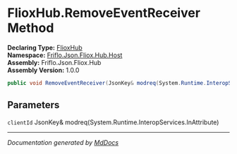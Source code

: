 ﻿<!--  
  <auto-generated>   
    The contents of this file were generated by a tool.  
    Changes to this file may be list if the file is regenerated  
  </auto-generated>   
-->

# FlioxHub.RemoveEventReceiver Method

**Declaring Type:** [FlioxHub](../index.md)  
**Namespace:** [Friflo.Json.Fliox.Hub.Host](../../index.md)  
**Assembly:** Friflo.Json.Fliox.Hub  
**Assembly Version:** 1.0.0

```csharp
public void RemoveEventReceiver(JsonKey& modreq(System.Runtime.InteropServices.InAttribute) clientId);
```

## Parameters

`clientId`  JsonKey& modreq(System.Runtime.InteropServices.InAttribute)

___

*Documentation generated by [MdDocs](https://github.com/ap0llo/mddocs)*
